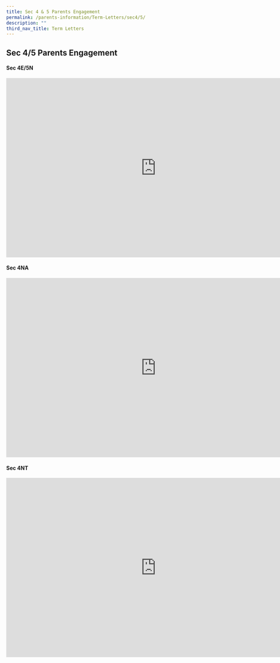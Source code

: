 ```yaml
---
title: Sec 4 & 5 Parents Engagement
permalink: /parents-information/Term-Letters/sec4/5/
description: ""
third_nav_title: Term Letters
---
```

## Sec 4/5 Parents Engagement

#### Sec 4E/5N

<iframe src="https://docs.google.com/presentation/d/e/2PACX-1vQEgGnpeVxPonda8GACequUKbyzd2zMSsKmUms9KYTvNEAD7LWOmJtzvnDwg0u2lA/embed?start=true&loop=true&delayms=10000" frameborder="0" width="800" height="479" allowfullscreen="true" mozallowfullscreen="true" webkitallowfullscreen="true"></iframe>

#### Sec 4NA

<iframe src="https://docs.google.com/presentation/d/e/2PACX-1vTS6Ojg62yNMzVrw1kFo6K2q7HZybIo7cTHnn2UouMWqvil9Ba_8ocFaLKAQOHkew/embed?start=true&loop=true&delayms=10000" frameborder="0" width="800" height="479" allowfullscreen="true" mozallowfullscreen="true" webkitallowfullscreen="true"></iframe>

#### Sec 4NT

<iframe src="https://docs.google.com/presentation/d/e/2PACX-1vQZOw_eX1totZlN2sqMtbodp55AkA6b-hYaoDI1GoNYIldfOkL67IuvlvlF005tdA/embed?start=true&loop=true&delayms=10000" frameborder="0" width="800" height="479" allowfullscreen="true" mozallowfullscreen="true" webkitallowfullscreen="true"></iframe>
